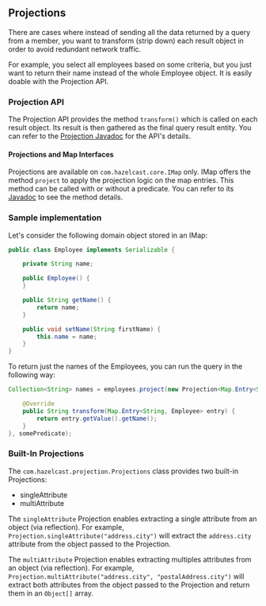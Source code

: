 
## Projections

There are cases where instead of sending all the data returned by a query from a member, you want to transform (strip down) each result object in order to avoid redundant network traffic.

For example, you select all employees based on some criteria, but you just want to return their name instead of the whole Employee object. It is easily doable with the Projection API.

### Projection API

The Projection API provides the method `transform()` which is called on each result object. Its result is then gathered as the final query result entity. You can refer to the [Projection Javadoc](http://docs.hazelcast.org/docs/latest/javadoc/com/hazelcast/projection/Projection.html) for the API's details.

#### Projections and Map Interfaces

Projections are available on `com.hazelcast.core.IMap` only. IMap offers the method `project` to apply the projection logic on the map entries. This method can be called with or without a predicate. You can refer to its [Javadoc](http://docs.hazelcast.org/docs/latest/javadoc/com/hazelcast/core/IMap.html#project-com.hazelcast.projection.Projection-) to see the method details.


### Sample implementation

Let's consider the following domain object stored in an IMap:

```java
public class Employee implements Serializable {

    private String name;

    public Employee() {
    }

    public String getName() {
        return name;
    }

    public void setName(String firstName) {
        this.name = name;
    }
}

```

To return just the names of the Employees, you can run the query in the following way:

```java
Collection<String> names = employees.project(new Projection<Map.Entry<String, Employee>, String>() {

    @Override
    public String transform(Map.Entry<String, Employee> entry) {
        return entry.getValue().getName();
    }
}, somePredicate);
```


### Built-In Projections

The `com.hazelcast.projection.Projections` class provides two built-in Projections:

- singleAttribute
- multiAttribute

The `singleAttribute` Projection enables extracting a single attribute from an object (via reflection). For example, `Projection.singleAttribute("address.city")` will extract the `address.city` attribute from the object passed to the Projection.

The `multiAttribute` Projection enables extracting multiples attributes from an object (via reflection). For example, `Projection.multiAttribute("address.city", "postalAddress.city")` will extract both attributes from the object passed to the Projection and return them in an `Object[]` array.
